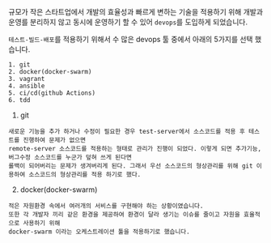 
규모가 작은 스타트업에서 개발의 효율성과 빠르게 변하는 기술을 적용하기 위해 개발과 운영를 분리하지 않고 동시에 운영하기 할 수 있어  ```devops```를 도입하게 되었습니다.

```테스트-빌드-배포```를 적용하기 위해서 수 많은 devops 툴 중에서 아래의 5가지를 선택 했습니다.  

```
1. git
2. docker(docker-swarm)
3. vagrant
4. ansible
5. ci/cd(github Actions)
6. tdd
```


1. git 

```기존의 서비스는 remote-server와 test-server가 물리적으로 분리 되어있는 형태 였습니다. 
새로운 기능을 추가 하거나 수정이 필요한 경우 test-server에서 소스코드를 적용 후 테스트를 진행하여 문제가 없으면
remote-server 소스코드를 적용하는 형태로 관리가 진행이 되었다. 이렇게 되면 추가기능, 버그수정 소스코드를 누군가 덮혀 쓰게 된다면
롤백이 되어버리는 문제가 생겨버리게 된다. 그래서 우선 소스코드의 형상관리를 위해 git 이용하여 소스코드의 형상관리를 적용 하기로 했다.
```

2. docker(docker-swarm)
```
적은 자원환경 속에서 여러개의 서비스를 구현해야 하는 상황이였습니다. 
또한 각 개발자 끼리 같은 환경을 제공하여 환경이 달라 생기는 이슈를 줄이고 자원을 효율적으로 사용하기 위해
docker-swarm 이라는 오케스트레이션 툴을 적용하기로 했습니다.
```
